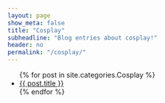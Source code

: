 ```yaml
---
layout: page
show_meta: false
title: "Cosplay"
subheadline: "Blog entries about cosplay!"
header: no
permalink: "/cosplay/"
---
```

<ul>
    {% for post in site.categories.Cosplay %}
    <li><a href="{{ site.url }}{{ post.url }}">{{ post.title }}</a></li>
    {% endfor %}
</ul>
